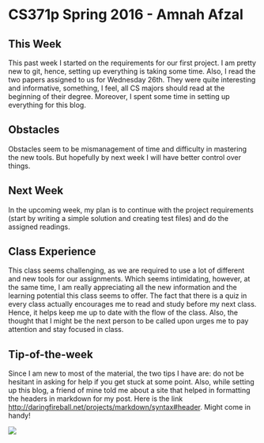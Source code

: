 CS371p Spring 2016 - Amnah Afzal
================================


This Week
---------

This past week I started on the requirements for our first project. I am pretty new to git, hence, setting up everything is taking some time. Also, I read the two papers assigned to us for Wednesday 26th. They were quite interesting and informative, something, I feel, all CS majors should read at the beginning of their degree. Moreover, I spent some time in setting up everything for this blog.

Obstacles
---------

Obstacles seem to be mismanagement of time and difficulty in mastering the new tools. But hopefully by next week I will have better control over things.
 
Next Week
---------

In the upcoming week, my plan is to continue with the project requirements (start by writing a simple solution and creating test files) and do the assigned readings.

Class Experience 
---------------- 

This class seems challenging, as we are required to use a lot of different and new tools for our assignments. Which seems intimidating, however, at the same time, I am really appreciating all the new information and the learning potential this class seems to offer. The fact that there is a quiz in every class actually encourages me to read and study before my next class. Hence, it helps keep me up to date with the flow of the class. Also, the thought that I might be the next person to be called upon urges me to pay attention and stay focused in class.
  
Tip-of-the-week
---------------

Since I am new to most of the material, the two tips I have are: do not be hesitant in asking for help if you get stuck at some point. Also, while setting up this blog, a friend of mine told me about a site that helped in formatting the headers in markdown for my post. Here is the link http://daringfireball.net/projects/markdown/syntax#header. Might come in handy!



<img src="../../../photo1.jpg">

